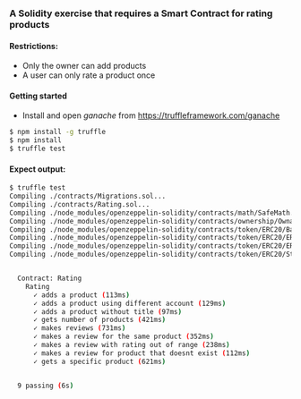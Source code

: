 ### A Solidity exercise that requires a Smart Contract for rating products

#### Restrictions:
  - Only the owner can add products
  - A user can only rate a product once

#### Getting started

  - Install and open _ganache_ from https://truffleframework.com/ganache  
```sh
$ npm install -g truffle
$ npm install
$ truffle test
```

#### Expect output:
```sh
$ truffle test
Compiling ./contracts/Migrations.sol...
Compiling ./contracts/Rating.sol...
Compiling ./node_modules/openzeppelin-solidity/contracts/math/SafeMath.sol...
Compiling ./node_modules/openzeppelin-solidity/contracts/ownership/Ownable.sol...
Compiling ./node_modules/openzeppelin-solidity/contracts/token/ERC20/BasicToken.sol...
Compiling ./node_modules/openzeppelin-solidity/contracts/token/ERC20/ERC20.sol...
Compiling ./node_modules/openzeppelin-solidity/contracts/token/ERC20/ERC20Basic.sol...
Compiling ./node_modules/openzeppelin-solidity/contracts/token/ERC20/StandardToken.sol...


  Contract: Rating
    Rating
      ✓ adds a product (113ms)
      ✓ adds a product using different account (129ms)
      ✓ adds a product without title (97ms)
      ✓ gets number of products (421ms)
      ✓ makes reviews (731ms)
      ✓ makes a review for the same product (352ms)
      ✓ makes a review with rating out of range (238ms)
      ✓ makes a review for product that doesnt exist (112ms)
      ✓ gets a specific product (621ms)


  9 passing (6s)
```

